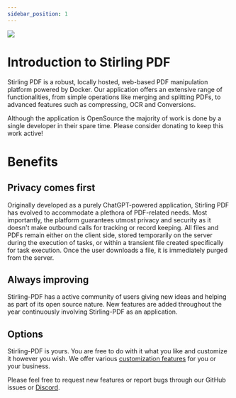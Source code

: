 ```yaml
---
sidebar_position: 1
---
```


![](https://raw.githubusercontent.com/Frooodle/Stirling-PDF/main/docs/stirling.png)

# Introduction to Stirling PDF

Stirling PDF is a robust, locally hosted, web-based PDF manipulation platform powered by Docker. Our application offers an extensive range of functionalities, from simple operations like merging and splitting PDFs, to advanced features such as compressing, OCR and Conversions. 

Although the application is OpenSource the majority of work is done by a single developer in their spare time. Please consider donating to keep this work active!

# Benefits  

## Privacy comes first
Originally developed as a purely ChatGPT-powered application, Stirling PDF has evolved to accommodate a plethora of PDF-related needs. Most importantly, the platform guarantees utmost privacy and security as it doesn't make outbound calls for tracking or record keeping. All files and PDFs remain either on the client side, stored temporarily on the server during the execution of tasks, or within a transient file created specifically for task execution. Once the user downloads a file, it is immediately purged from the server.


## Always improving
Stirling-PDF has a active community of users giving new ideas and helping as part of its open source nature. New features are added throughout the year continuously involving Stirling-PDF as an application.

## Options
Stirling-PDF is yours.
You are free to do with it what you like and customize it however you wish. We offer various [customization features](http://TODO) for you or your business. 


Please feel free to request new features or report bugs through our GitHub issues or [Discord](https://discord.gg/Cn8pWhQRxZ).
